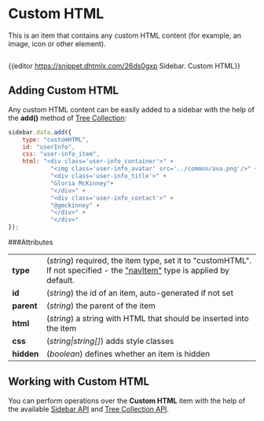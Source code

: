 Custom HTML
======================

This is an item that contains any custom HTML content (for example, an image, icon or other element).

<img src="sidebar/htmlcontent.png" alt=""/>

{{editor	https://snippet.dhtmlx.com/26ds0gxp	Sidebar. Custom HTML}}

Adding Custom HTML
-----------------

Any custom HTML content can be easily added to a sidebar with the help of the **add()** method of [Tree Collection](tree_collection/api/refs/treecollection.md):

~~~js
sidebar.data.add({
	type: "customHTML",
	id: "userInfo",
	css: "user-info_item",
	html: "<div class='user-info_container'>" +
			"<img class='user-info_avatar' src='../common/ava.png'/>" +
			"<div class='user-info_title'>" +
			"Gloria McKinney"+
			"</div>" +
			"<div class='user-info_contact'>" +
			"@gmckinney" +
			"</div>" +
			"</div>"
});
~~~

###Attributes

<table class="webixdoc_links">
	<tbody>
        <tr>
			<td class="webixdoc_links0"><b>type</b></td>
			<td>(<i>string</i>) required, the item type, set it to "customHTML". If not specified - the <a href="https://docs.dhtmlx.com/suite/sidebar__navitem.html">"navItem"</a> type is applied by default.</td>
		</tr>
		<tr>
			<td class="webixdoc_links0"><b>id</b></td>
			<td>(<i>string</i>) the id of an item, auto-generated if not set</td>
		</tr>
		<tr>
			<td class="webixdoc_links0"><b>parent</b></td>
			<td>(<i>string</i>) the parent of the item</td>
		</tr>
		<tr>
			<td class="webixdoc_links0"><b>html</b></td>
			<td>(<i>string</i>) a string with HTML that should be inserted into the item</td>
		</tr>
		<tr>
			<td class="webixdoc_links0"><b>css</b></td>
			<td>(<i>string|string[]</i>) adds style classes</td>
		</tr>
		<tr>
			<td class="webixdoc_links0"><b>hidden</b></td>
			<td>(<i>boolean</i>) defines whether an item is hidden</td>
		</tr>
    </tbody>
</table>



Working with Custom HTML
-----------------------

You can perform operations over the **Custom HTML** item with the help of the available [Sidebar API](sidebar/api/refs/sidebar.md) and [Tree Collection API](tree_collection/api/refs/treecollection.md).




